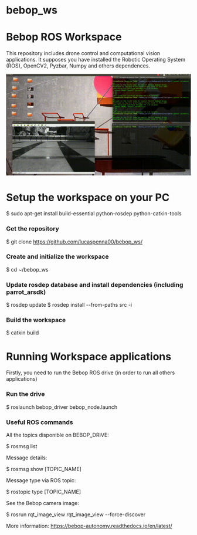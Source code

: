 # bebop_ws
# Bebop ROS Workspace
This repository includes drone control and computational vision applications.
It supposes you have installed the Robotic Operating System (ROS), OpenCV2, Pyzbar, Numpy and others dependences. 

![](bebop2github.gif)

# Setup the workspace on your PC

$ sudo apt-get install build-essential python-rosdep python-catkin-tools

### Get the repository

$ git clone https://github.com/lucaspenna00/bebop_ws/

### Create and initialize the workspace
$ cd ~/bebop_ws

### Update rosdep database and install dependencies (including parrot_arsdk)
$ rosdep update
$ rosdep install --from-paths src -i

### Build the workspace
$ catkin build

# Running Workspace applications

Firstly, you need to run the Bebop ROS drive (in order to run all others applications)

### Run the drive

$ roslaunch bebop_driver bebop_node.launch

### Useful ROS commands

All the topics disponible on BEBOP_DRIVE:

$ rosmsg list

Message details:

$ rosmsg show [TOPIC_NAME]

Message type via ROS topic:

$ rostopic type [TOPIC_NAME]

See the Bebop camera image:

$ rosrun rqt_image_view rqt_image_view --force-discover

More information:
https://bebop-autonomy.readthedocs.io/en/latest/
